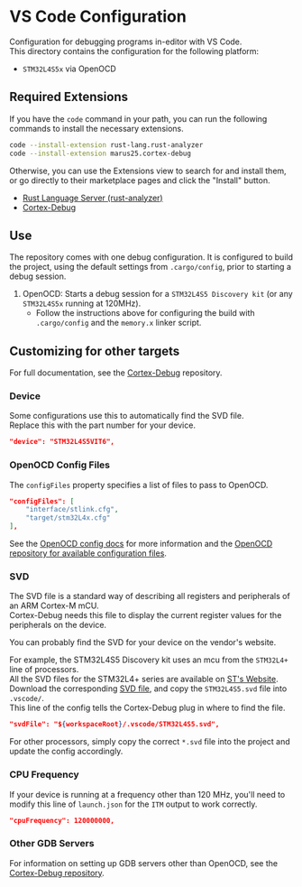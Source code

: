 # VS Code Configuration

Configuration for debugging programs in-editor with VS Code.  
This directory contains the configuration for the following platform:

 - `STM32L4S5x` via OpenOCD

## Required Extensions

If you have the `code` command in your path, you can run the following commands to install the necessary extensions.

```sh
code --install-extension rust-lang.rust-analyzer
code --install-extension marus25.cortex-debug
```

Otherwise, you can use the Extensions view to search for and install them, or go directly to their marketplace pages and click the "Install" button.

- [Rust Language Server (rust-analyzer)](https://marketplace.visualstudio.com/items?itemName=rust-lang.rust-analyzer)
- [Cortex-Debug](https://marketplace.visualstudio.com/items?itemName=marus25.cortex-debug)

## Use

The repository comes with one debug configuration.
It is configured to build the project, using the default settings from `.cargo/config`, prior to starting a debug session.

1. OpenOCD: Starts a debug session for a `STM32L4S5 Discovery kit` (or any `STM32L4S5x` running at 120MHz).
   - Follow the instructions above for configuring the build with `.cargo/config` and the `memory.x` linker script.

## Customizing for other targets

For full documentation, see the [Cortex-Debug][cortex-debug] repository.

### Device

Some configurations use this to automatically find the SVD file.  
Replace this with the part number for your device.

```json
"device": "STM32L4S5VIT6",
```

### OpenOCD Config Files

The `configFiles` property specifies a list of files to pass to OpenOCD.

```json
"configFiles": [
    "interface/stlink.cfg",
    "target/stm32L4x.cfg"
],
```

See the [OpenOCD config docs][openocd-config] for more information and the [OpenOCD repository for available configuration files][openocd-repo].

### SVD

The SVD file is a standard way of describing all registers and peripherals of an ARM Cortex-M mCU.  
Cortex-Debug needs this file to display the current register values for the peripherals on the device.  

You can probably find the SVD for your device on the vendor's website.  

For example, the STM32L4S5 Discovery kit uses an mcu from the `STM32L4+` line of processors.  
All the SVD files for the STM32L4+ series are available on [ST's Website][stm32l4+].  
Download the corresponding [SVD file][stm32l4s5-svd], and copy the `STM32L4S5.svd` file into `.vscode/`.  
This line of the config tells the Cortex-Debug plug in where to find the file.

```json
"svdFile": "${workspaceRoot}/.vscode/STM32L4S5.svd",
```

For other processors, simply copy the correct `*.svd` file into the project and update the config accordingly.

### CPU Frequency

If your device is running at a frequency other than 120 MHz, you'll need to modify this line of `launch.json` for the `ITM` output to work correctly.

```json
"cpuFrequency": 120000000,
```

### Other GDB Servers

For information on setting up GDB servers other than OpenOCD, see the [Cortex-Debug repository][cortex-debug].

[cortex-debug]: https://github.com/Marus/cortex-debug
[stm32l4+]: https://www.st.com/en/microcontrollers-microprocessors/stm32l4-plus-series.html
[stm32l4s5-svd]: https://github.com/posborne/cmsis-svd/blob/master/data/STMicro/STM32L4S5.svd
[openocd-config]: http://openocd.org/doc/html/Config-File-Guidelines.html
[openocd-repo]: https://sourceforge.net/p/openocd/code/ci/master/tree/tcl/
